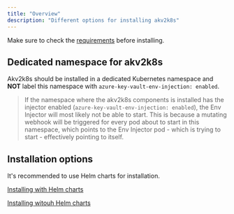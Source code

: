 ```yaml
---
title: "Overview"
description: "Different options for installing akv2k8s"
---
```


Make sure to check the [requirements](installation/requirements) before installing. 

## Dedicated namespace for akv2k8s

Akv2k8s should be installed in a dedicated Kubernetes namespace and **NOT** label this namespace with `azure-key-vault-env-injection: enabled`.

> If the namespace where the akv2k8s components is installed has the injector enabled (`azure-key-vault-env-injection: enabled`), the Env Injector will most likely not be able to start. This is because a mutating webhook will be triggered for every pod about to start in this namespace, which points to the Env Injector pod - which is trying to start - effectively pointing to itself.

## Installation options

It's recommended to use Helm charts for installation.

[Installing with Helm charts](installation/installing-with-helm)

[Installing witouh Helm charts](installation/installing-without-helm)
